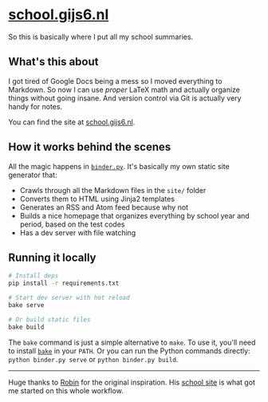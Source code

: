# [school.gijs6.nl](https://school.gijs6.nl)

So this is basically where I put all my school summaries.

## What's this about

I got tired of Google Docs being a mess so I moved everything to Markdown. So now I can use *proper* LaTeX math and actually organize things without going insane. And version control via Git is actually very handy for notes.

You can find the site at [school.gijs6.nl](https://school.gijs6.nl).

## How it works behind the scenes

All the magic happens in [`binder.py`](binder.py). It's basically my own static site generator that:

- Crawls through all the Markdown files in the `site/` folder
- Converts them to HTML using Jinja2 templates
- Generates an RSS and Atom feed because why not
- Builds a nice homepage that organizes everything by school year and period, based on the test codes
- Has a dev server with file watching

## Running it locally

```bash
# Install deps
pip install -r requirements.txt

# Start dev server with hot reload
bake serve

# Or build static files
bake build
```

The `bake` command is just a simple alternative to `make`. To use it, you'll need to install [`bake`](https://git.dupunkto.org/~meta/dotfiles/blob/master/bin/bake) in your `PATH`. Or you can run the Python commands directly: `python binder.py serve` or `python binder.py build`.

---

Huge thanks to [Robin](https://github.com/RobinBoers) for the original inspiration. His [school site](https://github.com/RobinBoers/school.geheimesite.nl) is what got me started on this whole workflow.

